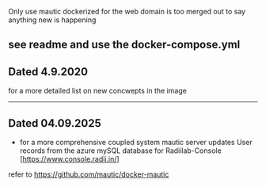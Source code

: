 Only use mautic dockerized for the web domain is too 
merged out to say anything new is happening

see readme and use the docker-compose.yml
---------------------------------
Dated  4.9.2020
-----------------------------------

for a more detailed list on new concwepts in the image 

-----------------------------------
Dated  04.09.2025
-----------------------------------

- for a more comprehensive coupled system mautic server updates User records from the azure mySQL database for Radiilab-Console [https://www.console.radii.in/]

refer to https://github.com/mautic/docker-mautic
